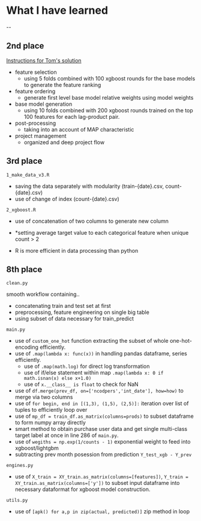 # What I have learned
--

## 2nd place

[Instructions for Tom's solution](https://github.com/ttvand/Santander-Product-Recommendation/blob/master/Instructions%20Santander%20Product%20Recommendation.pdf)

- feature selection
  - using 5 folds combined with 100 xgboost rounds for the base models to generate the feature ranking
- feature ordering
  - generate first level base model relative weights using model weights
- base model generation
  - using 10 folds combined with 200 xgboost rounds trained on the top 100 features for each lag-product pair.
- post-processing
  - taking into an account of MAP characteristic
- project management
  - organized and deep project flow

## 3rd place

```1_make_data_v3.R```

- saving the data separately with modularity (train-{date}.csv, count-{date}.csv)
- use of change of index (count-{date}.csv)

```2_xgboost.R```

- use of concatenation of two columns to generate new column
- *setting average target value to each categorical feature when unique count > 2

- R is more efficient in data processing than python

## 8th place

```clean.py```

smooth workflow containing..

- concatenating train and test set at first
- preprocessing, feature engineering on single big table
- using subset of data necessary for train_predict

```main.py```

- use of ```custom_one_hot``` function extracting the subset of whole one-hot-encoding efficiently.
- use of ```.map(lambda x: func(x))``` in handling pandas dataframe, series efficiently.
    - use of ```.map(math.log)``` for direct log transformation
    - use of if/else statement within map ```.map(lambda x: 0 if math.isnan(x) else x+1.0)``` 
    - use of ```x.__class__ is float``` to check for NaN
- use of ```df.merge(prev_df, on=['ncodpers','int_date'], how=how)``` to merge via two columns
- use of ```for begin, end in [(1,3), (1,5), (2,5)]:``` iteration over list of tuples to efficiently loop over
- use of ```mp_df = train_df.as_matrix(columns=prods)``` to subset dataframe to form numpy array directly
- smart method to obtain purchase user data and get single multi-class target label at once in line 286 of ```main.py```.
- use of ```wegiths = np.exp(1/counts - 1)``` exponential weight to feed into xgboost/lightgbm
- subtracting prev month posession from prediction ```Y_test_xgb - Y_prev``` 

```engines.py```

- use of ```X_train = XY_train.as_matrix(columns=[features])```, ```Y_train = XY_train.as_matrix(columns=['y'])``` to subset input dataframe into necessary dataformat for xgboost model construction. 

```utils.py```
- use of ```[apk() for a,p in zip(actual, predicted)]``` zip method in loop

